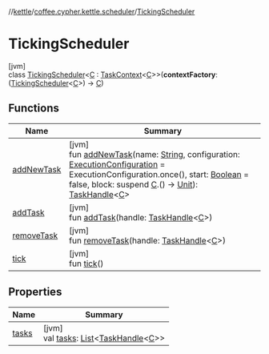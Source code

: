 //[kettle](../../../index.md)/[coffee.cypher.kettle.scheduler](../index.md)/[TickingScheduler](index.md)

# TickingScheduler

[jvm]\
class [TickingScheduler](index.md)<[C](index.md) : [TaskContext](../-task-context/index.md)<[C](index.md)>>(**contextFactory**: ([TickingScheduler](index.md)<[C](index.md)>) -> [C](index.md))

## Functions

| Name | Summary |
|---|---|
| [addNewTask](add-new-task.md) | [jvm]<br>fun [addNewTask](add-new-task.md)(name: [String](https://kotlinlang.org/api/latest/jvm/stdlib/kotlin/-string/index.html), configuration: [ExecutionConfiguration](../-execution-configuration/index.md) = ExecutionConfiguration.once(), start: [Boolean](https://kotlinlang.org/api/latest/jvm/stdlib/kotlin/-boolean/index.html) = false, block: suspend [C](index.md).() -> [Unit](https://kotlinlang.org/api/latest/jvm/stdlib/kotlin/-unit/index.html)): [TaskHandle](../-task-handle/index.md)<[C](index.md)> |
| [addTask](add-task.md) | [jvm]<br>fun [addTask](add-task.md)(handle: [TaskHandle](../-task-handle/index.md)<[C](index.md)>) |
| [removeTask](remove-task.md) | [jvm]<br>fun [removeTask](remove-task.md)(handle: [TaskHandle](../-task-handle/index.md)<[C](index.md)>) |
| [tick](tick.md) | [jvm]<br>fun [tick](tick.md)() |

## Properties

| Name | Summary |
|---|---|
| [tasks](tasks.md) | [jvm]<br>val [tasks](tasks.md): [List](https://kotlinlang.org/api/latest/jvm/stdlib/kotlin.collections/-list/index.html)<[TaskHandle](../-task-handle/index.md)<[C](index.md)>> |
